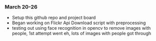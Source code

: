 ### March 20-26
- Setup this github repo and project board
- Began working on Flickr Api Download script with preprocessing
- testing out using face recognition in opencv to remove images with people, 1st attempt went eh, lots of images with people got through
